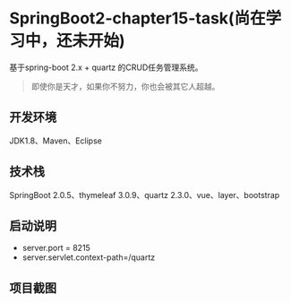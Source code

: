# SpringBoot2-chapter15-task(尚在学习中，还未开始)

基于spring-boot 2.x + quartz 的CRUD任务管理系统。

> 即使你是天才，如果你不努力，你也会被其它人超越。

## 开发环境

JDK1.8、Maven、Eclipse

## 技术栈

SpringBoot 2.0.5、thymeleaf 3.0.9、quartz 2.3.0、vue、layer、bootstrap

## 启动说明
+ server.port = 8215
+ server.servlet.context-path=/quartz

## 项目截图